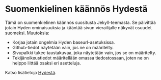 # Suomenkielinen käännös Hydestä

Tämä on suomenkielinen käännös suositusta Jekyll-teemasta. Se päivittää jotain Hyden ominaisuuksia ja kääntää sivun vierailijalle näkyvät osuudet suomeksi. Muutoksia:

* Korjaa jotain ongelmia Hyden baseurl-asetuksissa.
* Github-tiedot näytetään vain, jos ne on määritelty.
* Sivupalkki tukee taustakuvaa, joka näytetään vain, jos se on määritelty.
* Tekijänoikeustiedot määritellään omassa tiedostossaan, joten ne on helppo liittää osaksi eri asetteluja.

Katso lisätietoja [Hydestä](http://hyde.getpoole.com/).